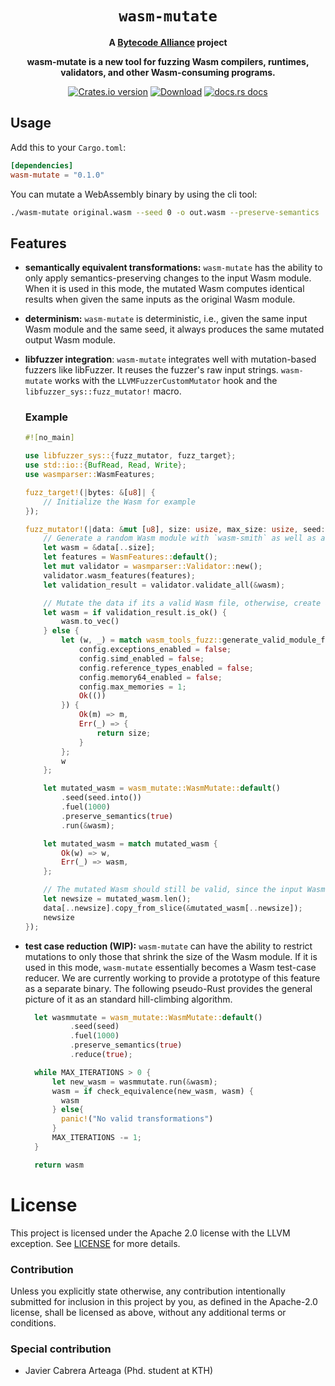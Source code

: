<div align="center">
  <h1><code>wasm-mutate</code></h1>

<strong>A <a href="https://bytecodealliance.org/">Bytecode Alliance</a> project</strong>

  <p>
    <strong>wasm-mutate is a new tool for fuzzing Wasm compilers, runtimes, validators, and other Wasm-consuming programs.</strong>
  </p>

  <!-- TODO add proper links --> 
  <p>
    <a href="https://crates.io/crates/wasm-mutate"><img src="https://img.shields.io/crates/v/wasm-mutate.svg?style=flat-square" alt="Crates.io version" /></a>
    <a href="https://crates.io/crates/wasm-mutate"><img src="https://img.shields.io/crates/d/wasm-mutate.svg?style=flat-square" alt="Download" /></a>
    <a href="https://docs.rs/wasm-mutate/"><img src="https://img.shields.io/static/v1?label=docs&message=wasm-mutate&color=blue&style=flat-square" alt="docs.rs docs" /></a>
  </p>
</div>

<!-- .  -->


## Usage

Add this to your `Cargo.toml`:

```toml
[dependencies]
wasm-mutate = "0.1.0"
```

You can mutate a WebAssembly binary by using the cli tool:

```bash
./wasm-mutate original.wasm --seed 0 -o out.wasm --preserve-semantics
```

## Features

* **semantically equivalent transformations:** `wasm-mutate` has the ability to
  only apply semantics-preserving changes to the input Wasm module. When it is
  used in this mode, the mutated Wasm computes identical results when
  given the same inputs as the original Wasm module.
* **determinism:** `wasm-mutate` is deterministic, i.e., given the same input
  Wasm module and the same seed, it always produces the same mutated
  output Wasm module.
* **libfuzzer integration**: `wasm-mutate` integrates well with mutation-based fuzzers like libFuzzer. It
  reuses the fuzzer's raw input strings. `wasm-mutate` works with the
  `LLVMFuzzerCustomMutator` hook and the
  `libfuzzer_sys::fuzz_mutator!` macro.
  
  ### Example
  
  ```rust
  #![no_main]

  use libfuzzer_sys::{fuzz_mutator, fuzz_target};
  use std::io::{BufRead, Read, Write};
  use wasmparser::WasmFeatures;

  fuzz_target!(|bytes: &[u8]| {
      // Initialize the Wasm for example
  });

  fuzz_mutator!(|data: &mut [u8], size: usize, max_size: usize, seed: u32| {
      // Generate a random Wasm module with `wasm-smith` as well as a RNG seed for
      let wasm = &data[..size];
      let features = WasmFeatures::default();
      let mut validator = wasmparser::Validator::new();
      validator.wasm_features(features);
      let validation_result = validator.validate_all(&wasm);

      // Mutate the data if its a valid Wasm file, otherwise, create a random one
      let wasm = if validation_result.is_ok() {
          wasm.to_vec()
      } else {
          let (w, _) = match wasm_tools_fuzz::generate_valid_module_from_seed(seed, |config, u| {
              config.exceptions_enabled = false;
              config.simd_enabled = false;
              config.reference_types_enabled = false;
              config.memory64_enabled = false;
              config.max_memories = 1;
              Ok(())
          }) {
              Ok(m) => m,
              Err(_) => {
                  return size;
              }
          };
          w
      };

      let mutated_wasm = wasm_mutate::WasmMutate::default()
          .seed(seed.into())
          .fuel(1000)
          .preserve_semantics(true)
          .run(&wasm);

      let mutated_wasm = match mutated_wasm {
          Ok(w) => w,
          Err(_) => wasm,
      };

      // The mutated Wasm should still be valid, since the input Wasm was valid.
      let newsize = mutated_wasm.len();
      data[..newsize].copy_from_slice(&mutated_wasm[..newsize]);
      newsize
  });


  ```

* **test case reduction (WIP):** `wasm-mutate` can have the ability to restrict
  mutations to only those that shrink the size of the Wasm module. If it is used
  in this mode, `wasm-mutate` essentially becomes a Wasm test-case reducer. We
  are currently working to provide a prototype of this feature as a separate
  binary. The following pseudo-Rust provides the general picture of it as an
  standard hill-climbing algorithm.

  ```rust
    let wasmmutate = wasm_mutate::WasmMutate::default()
            .seed(seed)
            .fuel(1000)
            .preserve_semantics(true)
            .reduce(true);

    while MAX_ITERATIONS > 0 {
        let new_wasm = wasmmutate.run(&wasm); 
        wasm = if check_equivalence(new_wasm, wasm) {
          wasm
        } else{
          panic!("No valid transformations")
        }
        MAX_ITERATIONS -= 1;
    }

    return wasm

  ```

# License

This project is licensed under the Apache 2.0 license with the LLVM exception.
See [LICENSE](LICENSE) for more details.

### Contribution

Unless you explicitly state otherwise, any contribution intentionally submitted
for inclusion in this project by you, as defined in the Apache-2.0 license,
shall be licensed as above, without any additional terms or conditions.

### Special contribution

* Javier Cabrera Arteaga (Phd. student at KTH)

